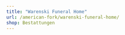 ```yaml
---
title: "Warenski Funeral Home"
url: /american-fork/warenski-funeral-home/
shop: Bestattungen
---
```

